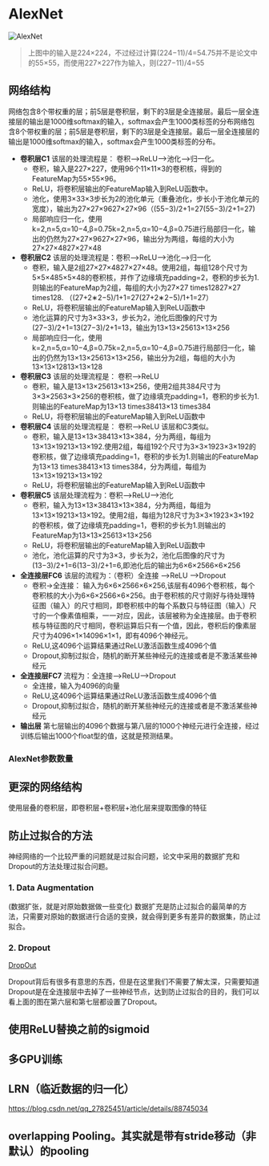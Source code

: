 # AlexNet

![AlexNet](..\..\..\Data\AlexNet.jpg)

> 上图中的输入是224×224，不过经过计算(224−11)/4=54.75并不是论文中的55×55，而使用227×227作为输入，则(227−11)/4=55

## 网络结构

网络包含8个带权重的层；前5层是卷积层，剩下的3层是全连接层。最后一层全连接层的输出是1000维softmax的输入，softmax会产生1000类标签的分布网络包含8个带权重的层；前5层是卷积层，剩下的3层是全连接层。最后一层全连接层的输出是1000维softmax的输入，softmax会产生1000类标签的分布。

- **卷积层C1**
  该层的处理流程是： 卷积-->ReLU-->池化-->归一化。
  - 卷积，输入是227×227，使用96个11×11×3的卷积核，得到的FeatureMap为55×55×96。
  - ReLU，将卷积层输出的FeatureMap输入到ReLU函数中。
  - 池化，使用3×33×3步长为2的池化单元（重叠池化，步长小于池化单元的宽度），输出为27×27×9627×27×96（(55−3)/2+1=27(55−3)/2+1=27)
  - 局部响应归一化，使用k=2,n=5,α=10−4,β=0.75k=2,n=5,α=10−4,β=0.75进行局部归一化，输出的仍然为27×27×9627×27×96，输出分为两组，每组的大小为27×27×4827×27×48
- **卷积层C2**
  该层的处理流程是：卷积-->ReLU-->池化-->归一化
  - 卷积，输入是2组27×27×4827×27×48。使用2组，每组128个尺寸为5×5×485×5×48的卷积核，并作了边缘填充padding=2，卷积的步长为1. 则输出的FeatureMap为2组，每组的大小为27×27 times12827×27 times128. （(27+2∗2−5)/1+1=27(27+2∗2−5)/1+1=27）
  - ReLU，将卷积层输出的FeatureMap输入到ReLU函数中
  - 池化运算的尺寸为3×33×3，步长为2，池化后图像的尺寸为(27−3)/2+1=13(27−3)/2+1=13，输出为13×13×25613×13×256
  - 局部响应归一化，使用k=2,n=5,α=10−4,β=0.75k=2,n=5,α=10−4,β=0.75进行局部归一化，输出的仍然为13×13×25613×13×256，输出分为2组，每组的大小为13×13×12813×13×128
- **卷积层C3**
  该层的处理流程是： 卷积-->ReLU
  - 卷积，输入是13×13×25613×13×256，使用2组共384尺寸为3×3×2563×3×256的卷积核，做了边缘填充padding=1，卷积的步长为1.则输出的FeatureMap为13×13 times38413×13 times384
  - ReLU，将卷积层输出的FeatureMap输入到ReLU函数中
- **卷积层C4**
  该层的处理流程是： 卷积-->ReLU
  该层和C3类似。
  - 卷积，输入是13×13×38413×13×384，分为两组，每组为13×13×19213×13×192.使用2组，每组192个尺寸为3×3×1923×3×192的卷积核，做了边缘填充padding=1，卷积的步长为1.则输出的FeatureMap为13×13 times38413×13 times384，分为两组，每组为13×13×19213×13×192
  - ReLU，将卷积层输出的FeatureMap输入到ReLU函数中
- **卷积层C5**
  该层处理流程为：卷积-->ReLU-->池化
  - 卷积，输入为13×13×38413×13×384，分为两组，每组为13×13×19213×13×192。使用2组，每组为128尺寸为3×3×1923×3×192的卷积核，做了边缘填充padding=1，卷积的步长为1.则输出的FeatureMap为13×13×25613×13×256
  - ReLU，将卷积层输出的FeatureMap输入到ReLU函数中
  - 池化，池化运算的尺寸为3×3，步长为2，池化后图像的尺寸为 (13−3)/2+1=6(13−3)/2+1=6,即池化后的输出为6×6×2566×6×256
- **全连接层FC6**
  该层的流程为：（卷积）全连接 -->ReLU -->Dropout
  - 卷积->全连接： 输入为6×6×2566×6×256,该层有4096个卷积核，每个卷积核的大小为6×6×2566×6×256。由于卷积核的尺寸刚好与待处理特征图（输入）的尺寸相同，即卷积核中的每个系数只与特征图（输入）尺寸的一个像素值相乘，一一对应，因此，该层被称为全连接层。由于卷积核与特征图的尺寸相同，卷积运算后只有一个值，因此，卷积后的像素层尺寸为4096×1×14096×1×1，即有4096个神经元。
  - ReLU,这4096个运算结果通过ReLU激活函数生成4096个值
  - Dropout,抑制过拟合，随机的断开某些神经元的连接或者是不激活某些神经元
- **全连接层FC7**
  流程为：全连接-->ReLU-->Dropout
  - 全连接，输入为4096的向量
  - ReLU,这4096个运算结果通过ReLU激活函数生成4096个值
  - Dropout,抑制过拟合，随机的断开某些神经元的连接或者是不激活某些神经元
- **输出层**
  第七层输出的4096个数据与第八层的1000个神经元进行全连接，经过训练后输出1000个float型的值，这就是预测结果。

### AlexNet参数数量

## 更深的网络结构

使用层叠的卷积层，即卷积层+卷积层+池化层来提取图像的特征

## 防止过拟合的方法
神经网络的一个比较严重的问题就是过拟合问题，论文中采用的数据扩充和Dropout的方法处理过拟合问题。

### 1. Data Augmentation
(数据扩张，就是对原始数据做一些变化)
数据扩充是防止过拟合的最简单的方法，只需要对原始的数据进行合适的变换，就会得到更多有差异的数据集，防止过拟合。

### 2. Dropout 
[DropOut](DropOut.md)

Dropout背后有很多有意思的东西，但是在这里我们不需要了解太深，只需要知道Dropout是在全连接层中去掉了一些神经节点，达到防止过拟合的目的，我们可以看上面的图在第六层和第七层都设置了Dropout。

## 使用ReLU替换之前的sigmoid

## 多GPU训练

## LRN（临近数据的归一化）

https://blog.csdn.net/qq_27825451/article/details/88745034

## overlapping Pooling。其实就是带有stride移动（非默认）的pooling